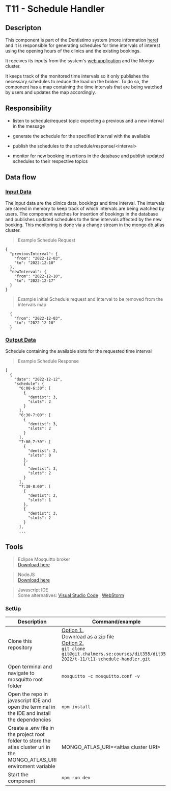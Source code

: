 # **T11 - Schedule Handler**

## **Descripton**


This component is part of the Dentistimo system (more information [here](https://github.com/litvem/T11_Project_Documentation)) and it is responsible for generating schedules for time intervals of interest using the opening hours of the clinics and the existing bookings.

It receives its inputs from the system's [web application](https://github.com/litvem/T11_Web_Application) and the Mongo cluster.

It keeps track of the monitored time intervals so it only publishes the necessary schedules to reduce the load on the broker. To do so, the component has a map containing the time intervals that are being watched by users and updates the map accordingly.
## **Responsibility**

- listen to schedule/request topic expecting a previous and a new interval in the message
- generate the schedule for the specified interval with the available

- publish the schedules to the schedule/response/\<interval>
- monitor for new booking insertions in the database and publish updated schedules to their respective topics

## **Data flow**

### **<ins>Input Data</ins>**
The input data are the clinics data, bookings and time interval. The intervals are stored in memory to keep track of which intervals are being watched by users. The component watches for insertion of bookings in the database and publishes updated schedules to the time intervals affected by the new booking. This monitoring is done via a change stream in the mongo db atlas cluster.

>Example Schedule Request
```
{
  "previousInterval": {
    "from": "2022-12-03",
    "to": "2022-12-10"
  },
  "newInterval": {
    "from": "2022-12-10",
    "to": "2022-12-17"
  }
}
```
>Example Initial Schedule request and Interval to be removed from the intervals map
```
  {
    "from": "2022-12-03",
    "to": "2022-12-10"
  }
```
### **<ins>Output Data</ins>**
Schedule containing the available slots for the requested time interval
>Example Schedule Response
```
[
  {
    "date": "2022-12-12",
    "schedule": {
      "6:00-6:30": [
        {
          "dentist": 3,
          "slots": 2
        }
      ],
      "6:30-7:00": [
        {
          "dentist": 3,
          "slots": 2
        }
      ],
      "7:00-7:30": [
        {
          "dentist": 2,
          "slots": 0
        },
        {
          "dentist": 3,
          "slots": 2
        }
      ],
      "7:30-8:00": [
        {
          "dentist": 2,
          "slots": 1
        },
        {
          "dentist": 3,
          "slots": 2
        }
      ],
      ...
```

## **Tools**

>  Eclipse Mosquitto broker <br>[Download here](https://mosquitto.org/download/)

>NodeJS <br>[Download here](https://nodejs.org/en/download/)

>Javascript IDE<br> Some alternatives: [Visual Studio Code](https://visualstudio.microsoft.com/downloads/) , [WebStorm](https://www.jetbrains.com/webstorm/download/)

### **<ins>SetUp</ins>**

| Description | Command/example |
|-------|---|
| Clone this repository | <ins>Option 1.</ins><br> Download as a zip file<br> <ins>Option 2.</ins><br>`git clone git@git.chalmers.se:courses/dit355/dit356-2022/t-11/t11-schedule-handler.git`|
| Open terminal and navigate to mosquitto root folder |  `mosquitto -c mosquitto.conf -v ` |
|Open the repo in javascript IDE and open the terminal in the IDE and install the dependencies| `npm install` |
|Create a .env file in the project root folder to store the atlas cluster uri in the MONGO_ATLAS_URI enviroment variable | MONGO_ATLAS_URI=\<altlas cluster URI> |
|Start the component | `npm run dev`











